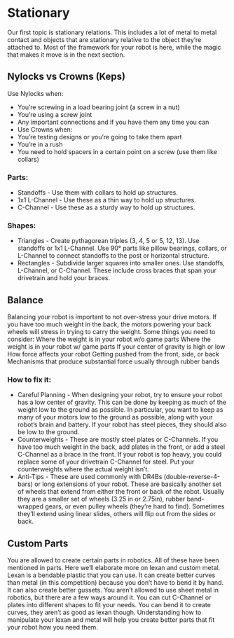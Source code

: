 # Stationary

Our first topic is stationary relations. This includes a lot of metal to metal contact and objects that are stationary relative to the object they’re attached to. Most of the framework for your robot is here, while the magic that makes it move is in the next section.

## Nylocks vs Crowns (Keps)

Use Nylocks when:

-   You’re screwing in a load bearing joint (a screw in a nut)
-   You’re using a screw joint
-   Any important connections and if you have them any time you can
-   Use Crowns when:
-   You’re testing designs or you’re going to take them apart
-   You’re in a rush
-   You need to hold spacers in a certain point on a screw (use them like collars)

### Parts:

-   Standoffs - Use them with collars to hold up structures.
-   1x1 L-Channel - Use these as a thin way to hold up structures.
-   C-Channel - Use these as a sturdy way to hold up structures.

### Shapes:

-   Triangles - Create pythagorean triples (3, 4, 5 or 5, 12, 13). Use standoffs or 1x1 L-Channel. Use 90° parts like pillow bearings, collars, or L-Channel to connect standoffs to the post or horizontal structure.
-   Rectangles - Subdivide larger squares into smaller ones. Use standoffs, L-Channel, or C-Channel. These include cross braces that span your drivetrain and hold your braces.

## Balance

Balancing your robot is important to not over-stress your drive motors. If you have too much weight in the back, the motors powering your back wheels will stress in trying to carry the weight. Some things you need to consider:
Where the weight is in your robot w/o game parts
Where the weight is in your robot w/ game parts
If your center of gravity is high or low
How force affects your robot
Getting pushed from the front, side, or back
Mechanisms that produce substantial force usually through rubber bands

### How to fix it:

-   Careful Planning - When designing your robot, try to ensure your robot has a low center of gravity. This can be done by keeping as much of the weight low to the ground as possible. In particular, you want to keep as many of your motors low to the ground as possible, along with your robot’s brain and battery. If your robot has steel pieces, they should also be low to the ground.
-   Counterweights - These are mostly steel plates or C-Channels. If you have too much weight in the back, add plates in the front, or add a steel C-Channel as a brace in the front. If your robot is top heavy, you could replace some of your drivetrain C-Channel for steel. Put your counterweights where the actual weight isn’t.
-   Anti-Tips - These are used commonly with DR4Bs (double-reverse-4-bars) or long extensions of your robot. These are basically another set of wheels that extend from either the front or back of the robot. Usually they are a smaller set of wheels (3.25 in or 2.75in), rubber band-wrapped gears, or even pulley wheels (they’re hard to find). Sometimes they’ll extend using linear slides, others will flip out from the sides or back.

## Custom Parts

You are allowed to create certain parts in robotics. All of these have been mentioned in parts. Here we’ll elaborate more on lexan and custom metal.
Lexan is a bendable plastic that you can use. It can create better curves than metal (in this competition) because you don’t have to bend it by hand. It can also create better gussets.
You aren’t allowed to use sheet metal in robotics, but there are a few ways around it. You can cut C-Channel or plates into different shapes to fit your needs. You can bend it to create curves, they aren’t as good as lexan though.
Understanding how to manipulate your lexan and metal will help you create better parts that fit your robot how you need them.
